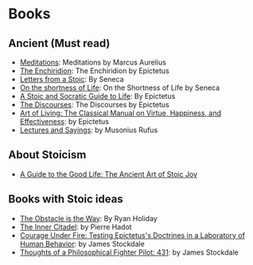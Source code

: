 # Books
## Ancient (Must read)
- [Meditations](http://www.gutenberg.org/ebooks/2680): Meditations by Marcus Aurelius
- [The Enchiridion](http://www.gutenberg.org/ebooks/45109): The Enchiridion by Epictetus
- [Letters from a Stoic](http://www.goodreads.com/book/show/97411.Letters_from_a_Stoic): By Seneca
- [On the shortness of Life](http://www.goodreads.com/book/show/97412.On_the_Shortness_of_Life): On the Shortness of Life by Seneca
- [A Stoic and Socratic Guide to Life](http://www.goodreads.com/book/show/1888218.Epictetus): By Epictetus
- [The Discourses](http://www.goodreads.com/book/show/1045017.The_Discourses): The Discourses by Epictetus
- [Art of Living: The Classical Manual on Virtue, Happiness, and Effectiveness](#): by Epictetus
- [Lectures and Sayings](#): by Musonius Rufus

## About Stoicism
- [A Guide to the Good Life: The Ancient Art of Stoic Joy](http://www.goodreads.com/book/show/5617966-a-guide-to-the-good-life)

## Books with Stoic ideas
- [The Obstacle is the Way](http://www.amazon.com/The-Obstacle-Is-Way-Timeless/dp/1591846358): By Ryan Holiday
- [The Inner Citadel](#): by Pierre Hadot
- [Courage Under Fire: Testing Epictetus's Doctrines in a Laboratory of Human Behavior](http://www.amazon.com/Courage-Under-Fire-Epictetuss-Laboratory-ebook/dp/B001OC6GJ2/ref=pd_sim_351_1?ie=UTF8&refRID=1T71414QNFBTF84DHM08&dpID=41dsS5Fs6XL&dpSrc=sims&preST=_AC_UL160_SR105%2C160_): by James Stockdale
- [Thoughts of a Philosophical Fighter Pilot: 431](http://www.amazon.com/Thoughts-Philosophical-Fighter-Pilot-Institution-ebook/dp/B0037CF5PI/ref=sr_1_1?ie=UTF8&qid=1443905867&sr=8-1&keywords=stockdale+thoughts): by James Stockdale
